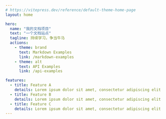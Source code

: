 ```yaml
---
# https://vitepress.dev/reference/default-theme-home-page
layout: home

hero:
  name: "我的文档项目"
  text: "一个文档站点"
  tagline: 持续学习，争当牛马
  actions:
    - theme: brand
      text: Markdown Examples
      link: /markdown-examples
    - theme: alt
      text: API Examples
      link: /api-examples

features:
  - title: Feature A
    details: Lorem ipsum dolor sit amet, consectetur adipiscing elit
  - title: Feature B
    details: Lorem ipsum dolor sit amet, consectetur adipiscing elit
  - title: Feature C
    details: Lorem ipsum dolor sit amet, consectetur adipiscing elit
---
```


